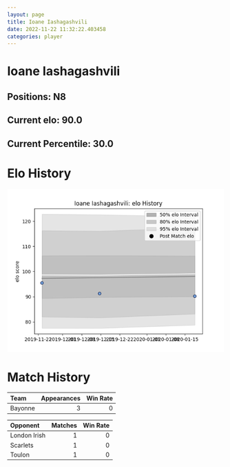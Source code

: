 ```yaml
---  
layout: page  
title: Ioane Iashagashvili  
date: 2022-11-22 11:32:22.403458  
categories: player  
---
```

# Ioane Iashagashvili

## Positions: N8

## Current elo: 90.0

## Current Percentile: 30.0

# Elo History


![elo history](history_IoaneIashagashvili.png)
# Match History


| Team    |   Appearances |   Win Rate |
|:--------|--------------:|-----------:|
| Bayonne |             3 |          0 |

| Opponent     |   Matches |   Win Rate |
|:-------------|----------:|-----------:|
| London Irish |         1 |          0 |
| Scarlets     |         1 |          0 |
| Toulon       |         1 |          0 |